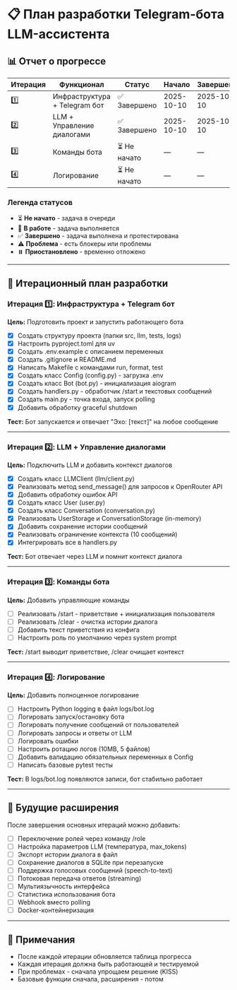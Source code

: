 # 📋 План разработки Telegram-бота LLM-ассистента

## 📊 Отчет о прогрессе

| Итерация | Функционал | Статус | Начало | Завершено | Примечания |
|----------|-----------|--------|---------|-----------|------------|
| 1️⃣ | Инфраструктура + Telegram бот | ✅ Завершено | 2025-10-10 | 2025-10-10 | Протестировано |
| 2️⃣ | LLM + Управление диалогами | ✅ Завершено | 2025-10-10 | 2025-10-10 | Протестировано |
| 3️⃣ | Команды бота | ⏳ Не начато | — | — | — |
| 4️⃣ | Логирование | ⏳ Не начато | — | — | — |

### Легенда статусов
- ⏳ **Не начато** - задача в очереди
- 🔄 **В работе** - задача выполняется
- ✅ **Завершено** - задача выполнена и протестирована
- ⚠️ **Проблема** - есть блокеры или проблемы
- ⏸️ **Приостановлено** - временно отложено

---

## 🎯 Итерационный план разработки

### Итерация 1️⃣: Инфраструктура + Telegram бот
**Цель:** Подготовить проект и запустить работающего бота

- [x] Создать структуру проекта (папки src, llm, tests, logs)
- [x] Настроить pyproject.toml для uv
- [x] Создать .env.example с описанием переменных
- [x] Создать .gitignore и README.md
- [x] Написать Makefile с командами run, format, test
- [x] Создать класс Config (config.py) - загрузка .env
- [x] Создать класс Bot (bot.py) - инициализация aiogram
- [x] Создать handlers.py - обработчик /start и текстовых сообщений
- [x] Создать main.py - точка входа, запуск polling
- [x] Добавить обработку graceful shutdown

**Тест:** Бот запускается и отвечает "Эхо: [текст]" на любое сообщение

---

### Итерация 2️⃣: LLM + Управление диалогами
**Цель:** Подключить LLM и добавить контекст диалогов

- [x] Создать класс LLMClient (llm/client.py)
- [x] Реализовать метод send_message() для запросов к OpenRouter API
- [x] Добавить обработку ошибок API
- [x] Создать класс User (user.py)
- [x] Создать класс Conversation (conversation.py)
- [x] Реализовать UserStorage и ConversationStorage (in-memory)
- [x] Добавить сохранение истории сообщений
- [x] Реализовать ограничение контекста (10 сообщений)
- [x] Интегрировать все в handlers.py

**Тест:** Бот отвечает через LLM и помнит контекст диалога

---

### Итерация 3️⃣: Команды бота
**Цель:** Добавить управляющие команды

- [ ] Реализовать /start - приветствие + инициализация пользователя
- [ ] Реализовать /clear - очистка истории диалога
- [ ] Добавить текст приветствия из конфига
- [ ] Настроить роль по умолчанию через system prompt

**Тест:** /start выводит приветствие, /clear очищает контекст

---

### Итерация 4️⃣: Логирование
**Цель:** Добавить полноценное логирование

- [ ] Настроить Python logging в файл logs/bot.log
- [ ] Логировать запуск/остановку бота
- [ ] Логировать получение сообщений от пользователей
- [ ] Логировать запросы и ответы от LLM
- [ ] Логировать ошибки
- [ ] Настроить ротацию логов (10MB, 5 файлов)
- [ ] Добавить валидацию обязательных переменных в Config
- [ ] Написать базовые pytest тесты

**Тест:** В logs/bot.log появляются записи, бот стабильно работает

---

## 🔮 Будущие расширения

После завершения основных итераций можно добавить:

- [ ] Переключение ролей через команду /role
- [ ] Настройка параметров LLM (температура, max_tokens)
- [ ] Экспорт истории диалога в файл
- [ ] Сохранение диалогов в SQLite при перезапуске
- [ ] Поддержка голосовых сообщений (speech-to-text)
- [ ] Потоковая передача ответов (streaming)
- [ ] Мультиязычность интерфейса
- [ ] Статистика использования бота
- [ ] Webhook вместо polling
- [ ] Docker-контейнеризация

---

## 📝 Примечания

- После каждой итерации обновляется таблица прогресса
- Каждая итерация должна быть работающей и тестируемой
- При проблемах - сначала упрощаем решение (KISS)
- Базовые функции сначала, расширения - потом

    